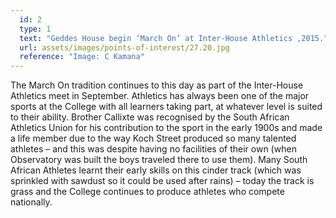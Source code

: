 ```yaml
---
  id: 2
  type: 1
  text: "Geddes House begin ‘March On’ at Inter-House Athletics ,2015."
  url: assets/images/points-of-interest/27.20.jpg
  reference: "Image: C Kamana"
---
```

The March On tradition continues to this day as part of the Inter-House Athletics meet in September. Athletics has always been one of the major sports at the College with all learners taking part, at whatever level is suited to their ability. Brother Callixte was recognised by the South African Athletics Union for his contribution to the sport in the early 1900s and made a life member due to the way Koch Street produced so many talented athletes – and this was despite having no facilities of their own (when Observatory was built the boys traveled there to use them). Many South African Athletes learnt their early skills on this cinder track (which was sprinkled with sawdust so it could be used after rains) – today the track is grass and the College continues to produce athletes who compete nationally. 
